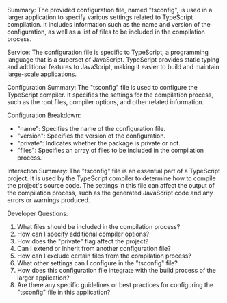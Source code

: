 Summary:
The provided configuration file, named "tsconfig", is used in a larger application to specify various settings related to TypeScript compilation. It includes information such as the name and version of the configuration, as well as a list of files to be included in the compilation process.

Service:
The configuration file is specific to TypeScript, a programming language that is a superset of JavaScript. TypeScript provides static typing and additional features to JavaScript, making it easier to build and maintain large-scale applications.

Configuration Summary:
The "tsconfig" file is used to configure the TypeScript compiler. It specifies the settings for the compilation process, such as the root files, compiler options, and other related information.

Configuration Breakdown:
- "name": Specifies the name of the configuration file.
- "version": Specifies the version of the configuration.
- "private": Indicates whether the package is private or not.
- "files": Specifies an array of files to be included in the compilation process.

Interaction Summary:
The "tsconfig" file is an essential part of a TypeScript project. It is used by the TypeScript compiler to determine how to compile the project's source code. The settings in this file can affect the output of the compilation process, such as the generated JavaScript code and any errors or warnings produced.

Developer Questions:
1. What files should be included in the compilation process?
2. How can I specify additional compiler options?
3. How does the "private" flag affect the project?
4. Can I extend or inherit from another configuration file?
5. How can I exclude certain files from the compilation process?
6. What other settings can I configure in the "tsconfig" file?
7. How does this configuration file integrate with the build process of the larger application?
8. Are there any specific guidelines or best practices for configuring the "tsconfig" file in this application?